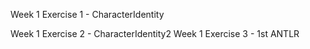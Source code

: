 Week 1 Exercise 1 - CharacterIdentity

Week 1 Exercise 2 - CharacterIdentity2
Week 1 Exercise 3 - 1st ANTLR
